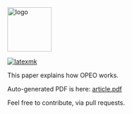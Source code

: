 <img alt="logo" src="https://www.objectionary.com/cactus.svg" height="100px" />

[![latexmk](https://github.com/objectionary/opeo-maven-plugin/actions/workflows/latexmk.yml/badge.svg)](https://github.com/objectionary/opeo-maven-plugin/actions/workflows/latexmk.yml)

This paper explains how OPEO works.

Auto-generated PDF is here: [article.pdf](https://github.com/objectionary/opeo-maven-plugin/blob/gh-pages/article.pdf)

Feel free to contribute, via pull requests.


